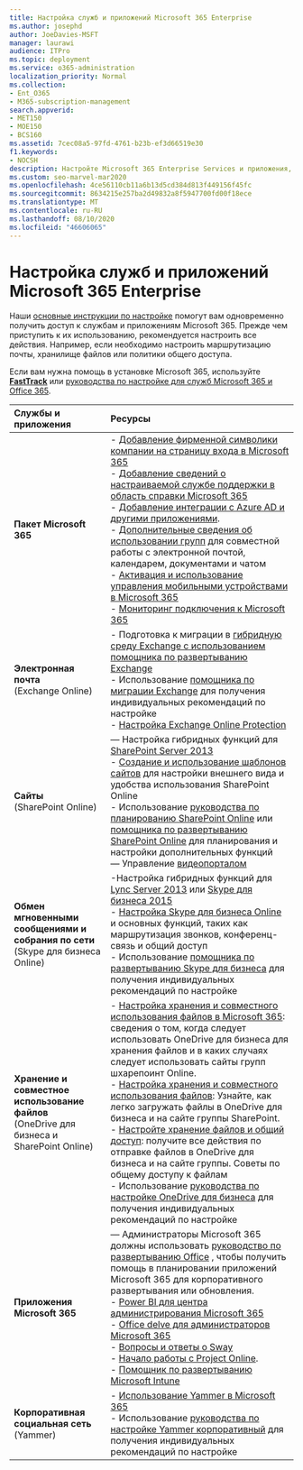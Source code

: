 ```yaml
---
title: Настройка служб и приложений Microsoft 365 Enterprise
ms.author: josephd
author: JoeDavies-MSFT
manager: laurawi
audience: ITPro
ms.topic: deployment
ms.service: o365-administration
localization_priority: Normal
ms.collection:
- Ent_O365
- M365-subscription-management
search.appverid:
- MET150
- MOE150
- BCS160
ms.assetid: 7cec08a5-97fd-4761-b23b-ef3d66519e30
f1.keywords:
- NOCSH
description: Настройте Microsoft 365 Enterprise Services и приложения, такие как SharePoint, Exchange и Skype для бизнеса.
ms.custom: seo-marvel-mar2020
ms.openlocfilehash: 4ce56110cb11a6b13d5cd384d813f449156f45fc
ms.sourcegitcommit: 8634215e257ba2d49832a8f5947700fd00f18ece
ms.translationtype: MT
ms.contentlocale: ru-RU
ms.lasthandoff: 08/10/2020
ms.locfileid: "46606065"
---
```

# <a name="configure-microsoft-365-enterprise-services-and-applications"></a>Настройка служб и приложений Microsoft 365 Enterprise

Наши [основные инструкции по настройке](https://docs.microsoft.com/microsoft-365/admin/setup/setup) помогут вам одновременно получить доступ к службам и приложениям Microsoft 365. Прежде чем приступить к их использованию, рекомендуется настроить все действия. Например, если необходимо настроить маршрутизацию почты, хранилище файлов или политики общего доступа. 
  
Если вам нужна помощь в установке Microsoft 365, используйте **[FastTrack](https://www.microsoft.com/fasttrack/microsoft-365)** или [руководства по настройке для служб Microsoft 365 и Office 365](setup-guides-for-office-365.md).
  
|**Службы и приложения**|**Ресурсы**|
|:-----|:-----|
|**Пакет Microsoft 365** |- [Добавление фирменной символики компании на страницу входа в Microsoft 365](https://support.office.com/article/Add-your-company-branding-to-Office-365-Sign-In-Page-a1229cdb-ce19-4da5-90c7-2b9b146aef0a) <br> - [Добавление сведений о настраиваемой службе поддержки в область справки Microsoft 365](https://support.office.com/article/Add-customized-help-desk-info-to-the-Office-365-help-pane-9dd9b104-68f7-4d49-9a30-82561c7d79a3) <br> - [Добавление интеграции с Azure AD и другими приложениями](https://support.office.com/article/Integrated-Apps-and-Azure-AD-for-Office-365-administrators-cb2250e3-451e-416f-bf4e-363549652c2a).  <br> - [Дополнительные сведения об использовании групп](https://support.office.com/Article/Learn-more-about-groups-b565caa1-5c40-40ef-9915-60fdb2d97fa2) для совместной работы с электронной почтой, календарем, документами и чатом <br> - [Активация и использование управления мобильными устройствами в Microsoft 365](https://support.office.microsoft.com/article/Manage-mobile-devices-in-Office-365-dd892318-bc44-4eb1-af00-9db5430be3cd) <br> - [Мониторинг подключения к Microsoft 365](monitor-connectivity.md) |
|**Электронная почта** <br> (Exchange Online) | - Подготовка к миграции в [гибридную среду Exchange с использованием помощника по развертыванию Exchange](https://technet.microsoft.com/exdeploy2013)  <br> - Использование [помощника по миграции Exchange](https://aka.ms/office365setup) для получения индивидуальных рекомендаций по настройке  <br> - [Настройка Exchange Online Protection](https://technet.microsoft.com/library/jj723153%28v=exchg.150%29.aspx) |
|**Сайты** <br> (SharePoint Online) | — Настройка гибридных функций для [SharePoint Server 2013](https://technet.microsoft.com/library/jj838715)<br> - [Создание и использование шаблонов сайтов](https://support.office.com/article/Create-and-use-site-templates-60371B0F-00E0-4C49-A844-34759EBDD989) для настройки внешнего вида и удобства использования SharePoint Online <br> - Использование [руководства по планированию SharePoint Online](https://support.office.com/article/SharePoint-Online-Planning-Guide-for-Office-365-for-business-d5089cdf-3fd2-4230-acbd-20ecda2f9bb8) или [помощника по развертыванию SharePoint Online](https://aka.ms/spoguidance) для планирования и настройки дополнительных функций <br> — Управление [видеопорталом](https://support.office.com/article/Manage-your-Office-365-Video-portal-c059465b-eba9-44e1-b8c7-8ff7793ff5da) |
|**Обмен мгновенными сообщениями и собрания по сети** <br> (Skype для бизнеса Online) | -Настройка гибридных функций для [Lync Server 2013](https://technet.microsoft.com/library/jj204805) или [Skype для бизнеса 2015](https://technet.microsoft.com/library/jj205403)<br> - [Настройка Skype для бизнеса Online](https://support.office.com/article/Set-up-Skype-for-Business-Online-40296968-e779-4259-980b-c2de1c044c6e) и основных функций, таких как маршрутизация звонков, конференц-связь и общий доступ  <br> - Использование [помощника по развертыванию Skype для бизнеса](https://aka.ms/skypeguidance) для получения индивидуальных рекомендаций по настройке |
| **Хранение и совместное использование файлов** <br> (OneDrive для бизнеса и SharePoint Online) | - [Настройка хранения и совместного использования файлов в Microsoft 365](https://support.office.com/article/7aa9cdc8-2245-4218-81ee-86fa7c35f1de#BKMK_WhatDif): сведения о том, когда следует использовать OneDrive для бизнеса для хранения файлов и в каких случаях следует использовать сайты групп шхарепоинт Online. <br> - [Настройка хранения и совместного использования файлов](https://support.office.com/article/7aa9cdc8-2245-4218-81ee-86fa7c35f1de#BKMK_MoveDocsVideo): Узнайте, как легко загружать файлы в OneDrive для бизнеса и на сайте группы SharePoint. <br> - [Настройте хранение файлов и общий доступ](https://support.office.com/article/7aa9cdc8-2245-4218-81ee-86fa7c35f1de#BKMK_Store): получите все действия по отправке файлов в OneDrive для бизнеса и на сайте группы. Советы по общему доступу к файлам <br> - Использование [руководства по настройке OneDrive для бизнеса](https://aka.ms/OD4Bguidance) для получения индивидуальных рекомендаций по настройке |
|**Приложения Microsoft 365** | — Администраторы Microsoft 365 должны использовать [руководство по развертыванию Office](https://docs.microsoft.com/deployoffice) , чтобы получить помощь в планировании приложений Microsoft 365 для корпоративного развертывания или обновления.  <br> - [Power BI для центра администрирования Microsoft 365](https://support.office.com/article/Power-BI-for-Office-365-Admin-Center-Help-5e391ecb-500c-47a3-bd0f-a6173b541044) <br> - [Office delve для администраторов Microsoft 365](https://support.office.com/article/Office-Delve-for-Office-365-admins-54f87a42-15a4-44b4-9df0-d36287d9531b) <br> - [Вопросы и ответы о Sway](https://support.office.com/article/446380fa-25bf-47b2-996c-e12cb2f9d075) <br> - [Начало работы с Project Online](https://support.office.com/article/Get-started-with-Project-Online-e3e5f64f-ada5-4f9d-a578-130b2d4e5f11).  <br> - [Помощник по развертыванию Microsoft Intune](https://aka.ms/intuneguidance) |
|**Корпоративная социальная сеть** <br> (Yammer) | - [Использование Yammer в Microsoft 365](https://support.office.com/article/Plan-for-Yammer-integration-with-Office-365-4086681f-6de1-4d39-aa72-752b2af1cbd7)  <br> - Использование [руководства по настройке Yammer корпоративный](https://aka.ms/yammerdeploy) для получения индивидуальных рекомендаций по настройке |
